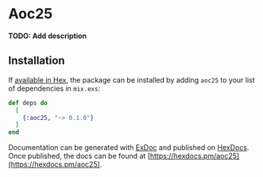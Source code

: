 # Aoc25

**TODO: Add description**

## Installation

If [available in Hex](https://hex.pm/docs/publish), the package can be installed
by adding `aoc25` to your list of dependencies in `mix.exs`:

```elixir
def deps do
  [
    {:aoc25, "~> 0.1.0"}
  ]
end
```

Documentation can be generated with [ExDoc](https://github.com/elixir-lang/ex_doc)
and published on [HexDocs](https://hexdocs.pm). Once published, the docs can
be found at [https://hexdocs.pm/aoc25](https://hexdocs.pm/aoc25).

